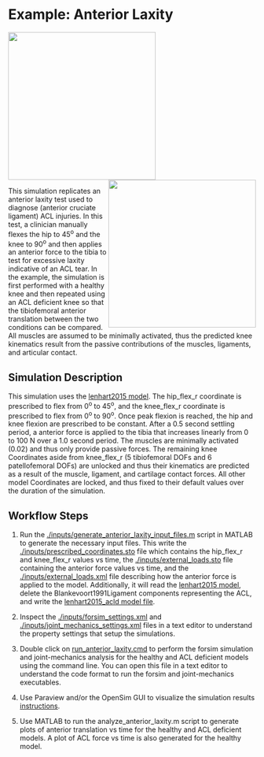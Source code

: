 # Example: Anterior Laxity

[<img src="https://pbs.twimg.com/media/DX1r43jX4AAl0dk?format=jpg&name=small" height="300" >](https://twitter.com/healthcrib_fdt/status/972051732414033920)
[<img src="https://img.youtube.com/vi/IdnBKv38EEQ/0.jpg" height="300" align="right">](https://www.youtube.com/watch?v=IdnBKv38EEQ&t=7s)

This simulation replicates an anterior laxity test used to diagnose (anterior cruciate ligament) ACL injuries. In this test, a clinician manually flexes the hip to 45<sup>o</sup> and the knee to 90<sup>o</sup> and then applies an anterior force to the tibia to test for excessive laxity indicative of an ACL tear. In the example, the simulation is first performed with a healthy knee and then repeated using an ACL deficient knee so that the tibiofemoral anterior translation between the two conditions can be compared. All muscles are assumed to be minimally activated, thus the predicted knee kinematics result from the passive contributions of the muscles, ligaments, and articular contact. 

## Simulation Description
This simulation uses the [lenhart2015 model](../../models/lenhart2015/lenhart2015.osim). The hip_flex_r coordinate is prescribed to flex from 0<sup>o</sup> to 45<sup>o</sup>, and the knee_flex_r coordinate is prescribed to flex from 0<sup>o</sup> to 90<sup>o</sup>. Once peak flexion is reached, the hip and knee flexion are prescribed to be constant. After a 0.5 second settling period, a anterior force is applied to the tibia that increases linearly from 0 to 100 N over a 1.0 second period. The muscles are minimally activated (0.02) and thus only provide passive forces. The remaining knee Coordinates aside from knee_flex_r (5 tibiofemoral DOFs and 6 patellofemoral DOFs) are unlocked and thus their kinematics are predicted as a result of the muscle, ligament, and cartilage contact forces. All other model Coordinates are locked, and thus fixed to their default values over the duration of the simulation. 

## Workflow Steps
1) Run the [./inputs/generate_anterior_laxity_input_files.m](inputs/generate_anterior_laxity_input_files.m) script in MATLAB to generate the necessary input files. This write the [./inputs/prescribed_coordinates.sto](./inputs/prescribed_coordinates.sto) file which contains the hip_flex_r and knee_flex_r values vs time, the  [./inputs/external_loads.sto](./inputs/external_loads.sto) file containing the anterior force values vs time, and the [./inputs/external_loads.xml](./inputs/external_loads.xml) file describing how the anterior force is applied to the model. Additionally, it will read the [lenhart2015 model](../../models/lenhart2015/lenhart2015.osim), delete the Blankevoort1991Ligament components representing the ACL, and write the [lenhart2015_acld model file](../../models/lenhart2015/lenhart2015.osim). 

2) Inspect the [./inputs/forsim_settings.xml](inputs/forsim_settings.xml) and [./inputs/joint_mechanics_settings.xml](inputs/joint_mechanics_settings.xml) files in a text editor to understand the property settings that setup the simulations.

3) Double click on [run_anterior_laxity.cmd](./inputs/joint_mechanics_settings.xml) to perform the forsim simulation and joint-mechanics analysis for the healthy and ACL deficient models using the command line. You can open this file in a text editor to understand the code format to run the forsim and joint-mechanics executables.

4) Use Paraview and/or the OpenSim GUI to visualize the simulation results [instructions](../../documentation/visualizing-simulation-results).

5) Use MATLAB to run the analyze_anterior_laxity.m script to generate plots of anterior translation vs time for the healthy and ACL deficient models. A plot of ACL force vs time is also generated for the healthy model.  
